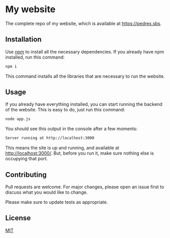 # My website

The complete repo of my website, which is available at <a href="https://pedrex.sbs/">https://pedrex.sbs</a>.

## Installation

Use [npm](https://www.npmjs.com/) to install all the necessary dependencies.
If you already have npm installed, run this command:

```bash
npm i
```

This command installs all the libraries that are necessary to run the website.

## Usage

If you already have everything installed, you can start running the backend of the website. This is easy to do, just run this command:

```bash
node app.js
```

You should see this output in the console after a few moments:

```bash
Server running at http://localhost:3000
```

This means the site is up and running, and available at <a href="http://localhost:3000/">http://localhost:3000/</a>. But, before you run it, make sure nothing else is occupying that port.

## Contributing

Pull requests are welcome. For major changes, please open an issue first
to discuss what you would like to change.

Please make sure to update tests as appropriate.

## License

[MIT](https://choosealicense.com/licenses/mit/)